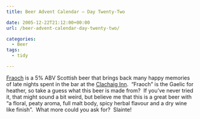 ```yaml
---
title: Beer Advent Calendar – Day Twenty-Two

date: 2005-12-22T21:12:00+00:00
url: /beer-advent-calendar-day-twenty-two/

categories:
  - Beer
tags:
  - tidy

---
```

[Fraoch][1] is a 5% ABV Scottish beer that brings back many happy memories of late nights spent in the bar at the [Clachaig Inn][2].  &#8220;Fraoch&#8221; is the Gaelic for heather, so take a guess what this beer is made from?  If you&#8217;ve never tried it, that might sound a bit weird, but believe me that this is a great beer with &#8220;a floral, peaty aroma, full malt body, spicy herbal flavour and a dry wine like finish&#8221;.  What more could you ask for?  Slainte!

 [1]: http://www.fraoch.com/
 [2]: http://www.clachaig.com/
